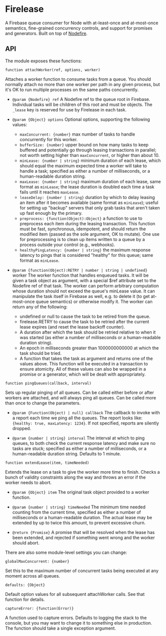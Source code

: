 Firelease
=========

A Firebase queue consumer for Node with at-least-once and at-most-once semantics, fine-grained concurrency controls, and support for promises and generators.  Built on top of [Nodefire](https://github.com/pkaminski/nodefire).

API
---

The module exposes these functions:

```function attachWorker(ref, options, worker)```

Attaches a worker function to consume tasks from a queue.  You should normally attach no more
than one worker per path in any given process, but it's OK to run multiple processes on the same
paths concurrently.

* `@param {Nodefire} ref` A Nodefire ref to the queue root in Firebase.  Individual tasks will be
  children of this root and must be objects.  The `_lease` key is reserved for use by
  Firelease in each task.

* `@param {Object} options` Optional options, supporting the following values:
  * `maxConcurrent: {number}` max number of tasks to handle concurrently for this worker.
  * `bufferSize: {number}` upper bound on how many tasks to keep buffered and potentially go
    through leasing transactions in parallel; not worth setting higher than `maxConcurrent`,
    or higher than about 10.
  * `minLease: {number | string}` minimum duration of each lease, which should equal the maximum
    expected time a worker will take to handle a task; specified as either a number of
    milliseconds, or a human-readable duration string.
  * `maxLease: {number | string}` maximum duration of each lease, same format as `minLease`; the
    lease duration is doubled each time a task fails until it reaches `maxLease`.
  * `leaseDelay: {number | string}` duration by which to delay leasing an item after it becomes
    available (same format as `minLease`); useful for setting up "backup" servers that only grab
    tasks that aren't taken up fast enough by the primary.
  * `preprocess: {function(Object):Object}` a function to use to preprocess each item during the
    leasing transaction.  This function must be fast, synchronous, idempotent, and should return the
    modified item (passed as the sole argument, OK to mutate).  One use for preprocessing is to
    clean up items written to a queue by a process outside your control (e.g., webhooks).
  * `healthyPingLatency: {number | string}` the maximum response latency to pings that is considered
    "healthy" for this queue; same format as `minLease`.

* `@param {function(Object):RETRY | number | string | undefined}` worker The worker function that
  handles enqueued tasks.  It will be given a task object as argument, with a special $ref attribute
  set to the Nodefire ref of that task.  The worker can perform arbitrary computation whose duration
  should not exceed the queue's minLease value.  It can manipulate the task itself in Firebase as
  well, e.g. to delete it (to get at-most-once queue semantics) or otherwise modify it.  The worker
  can return any of the following:
  * undefined or null to cause the task to be retired from the queue.
  * firelease.RETRY to cause the task to be retried after the current lease expires (and reset the
    lease backoff counter).
  * A duration after which the task should be retried relative to when it was started (as either a
    number of milliseconds or a human-readable duration string).
  * An epoch in milliseconds greater than 1000000000000 at which the task should be tried.
  * A function that takes the task as argument and returns one of the values above.  This function
    will be executed in a transaction to ensure atomicity.
  All of these values can also be wrapped in a promise or a generator, which will be dealt with
  appropriately.


```function pingQueues(callback, interval)```

Sets up regular pinging of all queues.  Can be called either before or after workers are attached,
and will always ping all queues.  Can be called more than once to change the parameters.

* `@param {Function(Object) | null} callback` The callback to invoke with a report each time we ping
  all the queues.  The report looks like: `{healthy: true, maxLatency: 1234}`.  If not
  specified, reports are silently dropped.

* `@param {number | string} interval` The interval at which to ping queues, to both check the
  current response latency and make sure no tasks are stuck; specified as either a number
  of milliseconds, or a human-readable duration string.  Defaults to 1 minute.


```function extendLease(item, timeNeeded)```

Extends the lease on a task to give the worker more time to finish.  Checks a bunch of validity
constraints along the way and throws an error if the worker needs to abort.

 * `@param {Object} item` The original task object provided to a worker function.

 * `@param {number | string} timeNeeded` The minimum time needed counting from the current time,
   specified as either a number of milliseconds or a human-readable duration.  The actual lease may
   be extended by up to twice this amount, to prevent excessive churn.

 * `@return {Promise}` A promise that will be resolved when the lease has been extended, and
   rejected if something went wrong and the worker should abort.


There are also some module-level settings you can change:

```globalMaxConcurrent: {number}```

Set this to the maximum number of concurrent tasks being executed at any moment across all queues.

```defaults: {Object}```

Default option values for all subsequent attachWorker calls.  See that function for details.

```captureError: {function(Error)}```

A function used to capture errors.  Defaults to logging the stack to the console, but you may want to change it to something else in production.  The function should take a single exception argument.
